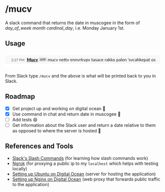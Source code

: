 # /mucv

A slack command that returns the date in muscogee in the form of _day_of_week_ _month_ _cardinal_day_, i.e. Monday January 1st.

## Usage

![Example Image in Slack](./example.png)

From Slack type `/mucv` and the above is what will be printed back to you in Slack.

## Roadmap

- [x] Get project up and working on digital ocean 🚀
- [x] Use command in chat and return date in muscogee 🎉
- [ ] Add tests 😄
- [ ] Get information about the Slack user and return a date relative to them as opposed to where the server is hosted 🙌

## References and Tools

- [Slack's Slash Commands](https://api.slack.com/interactivity/slash-commands) (for learning how slash commands work)
- [Ngrok](https://ngrok.com/) (for proxying a public ip to my `localhost` which helps with testing locally)
- [Setting up Ubuntu on Digital Ocean](https://www.digitalocean.com/community/tutorials/initial-server-setup-with-ubuntu-18-04) (server for hosting the application)
- [Setting up Nginx on Digital Ocean](https://www.digitalocean.com/community/tutorials/how-to-install-nginx-on-ubuntu-18-04) (web proxy that forwards public traffic to the application)
